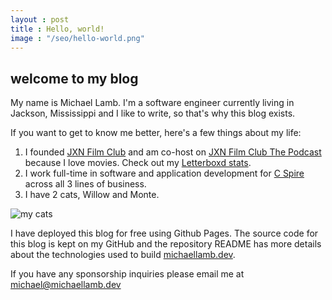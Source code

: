 ```yaml
---
layout : post
title : Hello, world!
image : "/seo/hello-world.png"
---
```


## welcome to my blog

My name is Michael Lamb. I'm a software engineer currently living in Jackson, Mississippi and I like to write, so that's why this blog exists.

If you want to get to know me better, here's a few things about my life:

1. I founded [JXN Film Club](jxnfilm.club)  and am co-host on [JXN Film Club The Podcast](https://anchor.fm/jxnfilmclub) because I love movies. Check out my [Letterboxd stats](https://letterboxd.com/michaellamb/stats/).
2. I work full-time in software and application development for [C Spire](https://cspire.com) across all 3 lines of business.
3. I have 2 cats, Willow and Monte.

![my cats](/img/my-cats.jpg)

I have deployed this blog for free using Github Pages. The source code for this blog is kept on my GitHub and the repository README has more details about the technologies used to build [michaellamb.dev](https://michaellamb.dev).

If you have any sponsorship inquiries please email me at [michael@michaellamb.dev](mailto:michael@michaellamb.dev)
